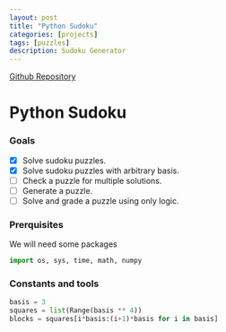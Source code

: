 ```yaml
---
layout: post
title: "Python Sudoku"
categories: [projects]
tags: [puzzles]
description: Sudoku Generator
---
```


[Github Repository](https://aylvisaker.github.io/python-sudoku)

# Python Sudoku
### Goals
- [X] Solve sudoku puzzles.
- [X] Solve sudoku puzzles with arbitrary basis.
- [ ] Check a puzzle for multiple solutions.
- [ ] Generate a puzzle.
- [ ] Solve and grade a puzzle using only logic.

### Prerquisites
We will need some packages 
```python
import os, sys, time, math, numpy
```

### Constants and tools
```python
basis = 3
squares = list(Range(basis ** 4))
blocks = squares[i*basis:(i+1)*basis for i in basis]
```
